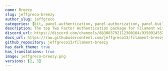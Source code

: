 ```yaml
---
name: Breezy
slug: jeffgreco-breezy
author_slug: jeffgreco
categories: [kit, panel-authentication, panel-authorization, panel-builder]
description: The top Two Factor Authentication package for Filament with customizable and extendable My Profile page, self-service update password, avatar support, and Sanctum token management.
discord_url: https://discord.com/channels/883083792112300104/935091455280709672
docs_url: https://raw.githubusercontent.com/jeffgreco13/filament-breezy/README.md
github_repository: jeffgreco13/filament-breezy
has_dark_theme: true
has_translations: true
image: jeffgreco-breezy.png
versions: [2, 3]
---
```

